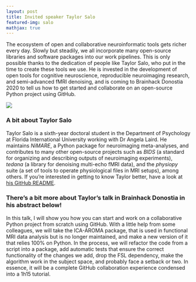 ```yaml
---
layout: post
title: Invited speaker Taylor Salo
featured-img: salo
mathjax: true
---
```


The ecosystem of open and collaborative neuroinformatic tools gets richer every day. Slowly but steadily, we all incorporate many open-source libraries and software packages into our work pipelines. This is only possible thanks to the dedication of people like Taylor Salo, who put in the time to create these tools we use. He is invested in the development of open tools for cognitive neuroscience, reproducible neuroimaging research, and semi-advanced fMRI denoising, and is coming to Brainhack Donostia 2020 to tell us how to get started and collaborate on an open-source Python project using GitHub.


![](https://brainhack-donostia.github.io/assets/img/posts/salo.jpg)

### A bit about Taylor Salo

Taylor Salo is a sixth-year doctoral student in the Department of Psychology at Florida International University working with Dr Angela Laird. He maintains *NiMARE*, a Python package for neuroimaging meta-analyses, and contributes to many other open-source projects such as *BIDS* (a standard for organizing and describing outputs of neuroimaging experiments), *tedana* (a library for denoising multi-echo fMRI data), and the *physiopy* suite (a set of tools to operate physiological files in MRI setups), among others.
If you’re interested in getting to know Taylor better, have a look at [his GitHub README](https://github.com/tsalo).



### There’s a bit more about Taylor’s talk in Brainhack Donostia in his abstract below!

In this talk, I will show you how you can start and work on a collaborative Python project from scratch using GitHub. With a little help from some colleagues, we will take the ICA-AROMA package, that is used in functional MRI data analysis but is no longer maintained, and make a new version of it that relies 100% on Python. In the process, we will refactor the code from a script into a package, add automatic tests that ensure the correct functionality of the changes we add, drop the FSL dependency, make the algorithm work in the subject space, and probably face a setback or two. In essence, it will be a complete GitHub collaboration experience condensed into a 1h15 tutorial.